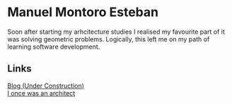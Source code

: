 <!--**mmesteban/mmesteban** is a ✨ _special_ ✨ repository because its `README.md` (this file) appears on your GitHub profile.-->

# Manuel Montoro Esteban

Soon after starting my arhcitecture studies I realised my favourite part of it was solving geometric problems. Logically, this left me on my path of learning software development. 


## Links 
[Blog (Under Construction)](https://cacharrazo.wordpress.com/)<br/>
[I once was an architect](https://issuu.com/montoir/docs/2018_01_16_portfolio)



